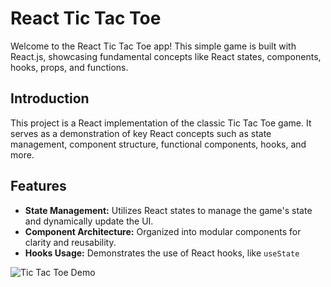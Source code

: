 # React Tic Tac Toe

Welcome to the React Tic Tac Toe app! This simple game is built with React.js, showcasing fundamental concepts like React states, components, hooks, props, and functions.


## Introduction

This project is a React implementation of the classic Tic Tac Toe game. It serves as a demonstration of key React concepts such as state management, component structure, functional components, hooks, and more.

## Features

- **State Management:** Utilizes React states to manage the game's state and dynamically update the UI.
- **Component Architecture:** Organized into modular components for clarity and reusability.
- **Hooks Usage:** Demonstrates the use of React hooks, like `useState`

![Tic Tac Toe Demo](./assets/demo-image.png)